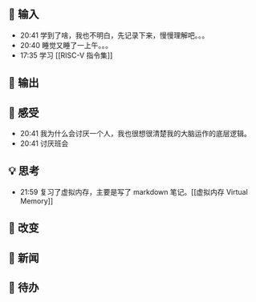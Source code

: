 ## 👋 输入
- 20:41 学到了啥，我也不明白，先记录下来，慢慢理解吧。。。 
- 20:40 睡觉又睡了一上午。。。 
- 17:35 学习 [[RISC-V 指令集]]

## 🙏 输出

## 💖 感受
- 20:41 我为什么会讨厌一个人，我也很想很清楚我的大脑运作的底层逻辑。 
- 20:41 讨厌班会 

## 💡 思考
- 21:59 复习了虚拟内存，主要是写了 markdown 笔记。[[虚拟内存 Virtual Memory]] 

## 🌲 改变

## 📰 新闻

## 🎈 待办